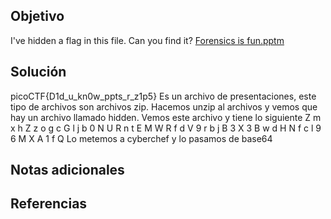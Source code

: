 


## Objetivo
I've hidden a flag in this file. Can you find it? [Forensics is fun.pptm](https://mercury.picoctf.net/static/c0da20f29337e87ffb58ea987d8c596e/Forensics%20is%20fun.pptm)
## Solución
 picoCTF{D1d_u_kn0w_ppts_r_z1p5}
Es un archivo de presentaciones, este tipo de archivos son archivos zip. 
Hacemos unzip al archivos y vemos que hay un archivo llamado hidden. Vemos este archivo y tiene lo siguiente Z m x h Z z o g c G l j b 0 N U R n t E M W R f d V 9 r b j B 3 X 3 B w d H N f c l 9 6 M X A 1 f Q                                                                                                                       Lo metemos a cyberchef y lo pasamos de base64                                      

## Notas adicionales

## Referencias
